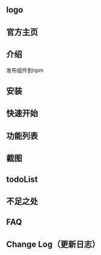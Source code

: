 <!--
 * @Author: yangj
 * @Date: 2020-03-06 11:48:41
 * @LastEditors: yangj
 -->
## logo

## 官方主页

## 介绍
 发布组件到npm
## 安装

## 快速开始

## 功能列表

## 截图

## todoList

## 不足之处

## FAQ

## Change Log（更新日志）